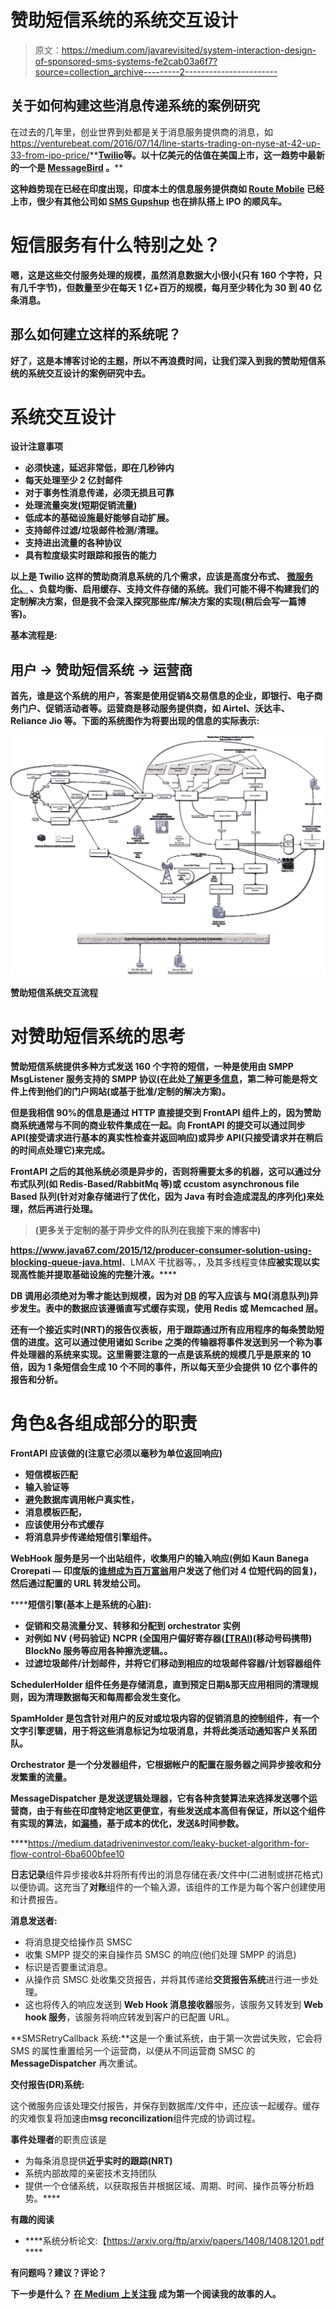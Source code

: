 # 赞助短信系统的系统交互设计

> 原文：<https://medium.com/javarevisited/system-interaction-design-of-sponsored-sms-systems-fe2cab03a6f7?source=collection_archive---------2----------------------->

## 关于如何构建这些消息传递系统的案例研究

在过去的几年里，创业世界到处都是关于消息服务提供商的消息，如<https://venturebeat.com/2016/07/14/line-starts-trading-on-nyse-at-42-up-33-from-ipo-price/>**[**Twilio**](https://www.cnbc.com/2016/06/23/twilio-ipo.html)**等。以十亿美元的估值在美国上市，这一趋势中最新的一个是 [**MessageBird**](https://messagebird.com/en/) 。****

****这种趋势现在已经在印度出现，印度本土的信息服务提供商如 [**Route Mobile**](https://www.routemobile.com/) 已经上市，很少有其他公司如 [**SMS Gupshup**](http://www.gupshup.io) 也在排队搭上 IPO 的顺风车。****

# ****短信服务有什么特别之处？****

****嗯，这是这些交付服务处理的规模，虽然消息数据大小很小(只有 160 个字符，只有几千字节)，但数量至少在每天 1 亿+百万的规模，每月至少转化为 30 到 40 亿条消息。****

## ****那么如何建立这样的系统呢？****

****好了，这是本博客讨论的主题，所以不再浪费时间，让我们深入到我的赞助短信系统的系统交互设计的案例研究中去。****

# ****系统交互设计****

******设计注意事项******

*   ****必须快速，延迟非常低，即在几秒钟内****
*   ****每天处理至少 2 亿封邮件****
*   ****对于事务性消息传递，必须无损且可靠****
*   ****处理流量突发(短期促销流量)****
*   ****低成本的基础设施最好能够自动扩展。****
*   ****支持邮件过滤/垃圾邮件检测/清理。****
*   ****支持进出流量的各种协议****
*   ****具有粒度级实时跟踪和报告的能力****

****以上是 Twilio 这样的赞助商消息系统的几个需求，应该是**高度分布式、** [**微服务化、**](/javarevisited/5-best-courses-to-learn-spring-cloud-and-microservices-1ddea1af7012) **、负载均衡、启用缓存、支持文件存储的系统**。我们可能不得不构建我们的定制解决方案，但是我不会深入探究那些库/解决方案的实现(稍后会写一篇博客)。****

******基本流程是:******

## ******用户** → **赞助短信系统** → **运营商******

****首先，谁是这个系统的**用户**，答案是使用促销&交易信息的企业，即**银行、电子商务门户、促销活动者**等。**运营商**是移动服务提供商，如 **Airtel、沃达丰、Reliance Jio** 等。下面的系统图作为将要出现的信息的实际表示:****

****![](img/582518b6f5d3bd15924c07bc7027a22e.png)****

****赞助短信系统交互流程****

# ****对赞助短信系统的思考****

****赞助短信系统提供多种方式发送 160 个字符的短信，一种是使用由 **SMPP MsgListener 服务**支持的 **SMPP 协议**(在此处[了解更多信息](https://smpp.org/)，第二种可能是将文件上传到他们的**门户网站(或基于批准/定制的解决方案**)。****

****但是我相信 90%的信息是通过 HTTP 直接提交到 FrontAPI 组件上的，因为赞助商系统通常与不同的商业软件集成在一起。向 FrontAPI 的提交可以通过**同步** API(接受请求进行基本的真实性检查并返回响应)或**异步** API(只接受请求并在稍后的时间点处理它)来完成。****

****FrontAPI 之后的其他系统必须是**异步的**，否则将需要太多的机器，这可以通过**分布式队列(如** Redis-Based/RabbitMq 等)或 c**custom asynchronous file Based 队列**(针对对象存储进行了优化，因为 Java 有时会造成混乱的序列化)来处理，然后再进行处理。****

> ****(更多关于定制的**基于异步文件的队列**在我接下来的博客中)****

****<https://www.java67.com/2015/12/producer-consumer-solution-using-blocking-queue-java.html>****、LMAX 干扰器等。，及其多线程变体**应被实现以实现高性能并提取基础设施的完整汁液。******

******DB 调用必须绝对为零**才能达到规模，因为对 [DB](/javarevisited/top-10-free-courses-to-learn-microsoft-sql-server-and-oracle-database-in-2020-6708afcf4ad7) 的写入应该与 MQ(消息队列)异步发生。表中的数据应该遵循直写式缓存实现，使用 **Redis** 或 **Memcached** 层。****

****还有一个**接近实时(NRT)的报告仪表板**，用于跟踪通过所有应用程序的每条赞助短信的进度。这可以通过使用诸如 **Scribe** 之类的传输器将事件发送到另一个称为**事件处理器**的系统来实现。这里需要注意的一点是**该系统的规模几乎是原来的 10 倍，因为 1 条短信会生成 10 个不同的事件，所以每天至少会提供 10 亿个事件的报告和分析。******

# ******角色&各组成部分的职责******

******FrontAPI** 应该做的(注意它必须以毫秒为单位返回响应)****

*   ****短信模板匹配****
*   ****输入验证等****
*   ****避免数据库调用帐户真实性，****
*   ****消息模板匹配，****
*   ****应该使用分布式缓存****
*   ****将消息异步传递给**短信引擎**组件。****

******WebHook 服务**是另一个出站组件，收集用户的输入响应(例如 **Kaun Banega Crorepati —** 印度版的[谁想成为百万富翁](https://www.youtube.com/channel/UCKSxNv7X_ewMbXgs134rCJA)用户发送了他们对 4 位短代码的回复)，然后通过配置的 URL 转发给公司。****

******短信引擎(**基本上是系统的心脏):****

*   ****促销和交易流量分叉、转移和分配到 **orchestrator** 实例****
*   ****对例如 **NV** (号码验证) **NCPR** (全国用户偏好寄存器([**【TRAI**](https://en.wikipedia.org/wiki/Telecom_Regulatory_Authority_of_India))**(移动号码携带) **BlockNo 服务**等应用各种擦洗逻辑。。******
*   ****过滤垃圾邮件/计划邮件，并将它们移动到相应的**垃圾邮件容器/计划容器**组件****

******SchedulerHolder** 组件任务是存储消息，直到预定日期&那天应用相同的清理规则，因为清理数据每天和每周都会发生变化。****

******SpamHolder** 是包含针对用户的反对或垃圾内容的促销消息的控制组件，有一个文字引擎逻辑，用于将这些消息标记为垃圾消息，并将此类活动通知客户关系团队。****

******Orchestrator** 是一个分发器组件，它根据帐户的配置在服务器之间异步接收和分发繁重的流量。****

******MessageDispatcher** 是发送逻辑处理器，它有各种贪婪算法来选择发送哪个运营商，由于有些在印度特定地区更便宜，有些发送成本高但有保证，所以这个组件有实现的算法，如[漏桶](https://medium.datadriveninvestor.com/leaky-bucket-algorithm-for-flow-control-6ba600bfee10)，基于成本的优化，发送&时间参数。****

****<https://medium.datadriveninvestor.com/leaky-bucket-algorithm-for-flow-control-6ba600bfee10>  

**日志记录**组件异步接收&并将所有传出的消息存储在表/文件中(二进制或拼花格式)以便协调。这充当了**对账**组件的一个输入源，该组件的工作是为每个客户创建使用和计费报告。

**消息发送者:**

*   将消息提交给操作员 SMSC
*   收集 SMPP 提交的来自操作员 SMSC 的响应(他们处理 SMPP 的消息)
*   标识是否要重试消息。
*   从操作员 SMSC 处收集交货报告，并将其传递给**交货报告系统**进行进一步处理。
*   这也将传入的响应发送到 **Web Hook 消息接收器**服务，该服务又转发到 **Web hook 服务**，该服务将响应转发到客户的已配置 URL。

**SMSRetryCallback 系统:**这是一个重试系统，由于第一次尝试失败，它会将 SMS 的属性重置给另一个运营商，以便从不同运营商 SMSC 的 **MessageDispatcher** 再次重试。

**交付报告(DR)系统:**

这个微服务应该处理交付报告，并保存到数据库/文件中，还应该一起缓存。缓存的灾难恢复将加速由**msg reconcilization**组件完成的协调过程。

**事件处理者**的职责应该是

*   为每条消息提供**近乎实时的跟踪(NRT)**
*   系统内部故障的亲密技术支持团队
*   提供一个仓储系统，以获取报告并根据区域、周期、时间、操作员等分析趋势。**** 

******有趣的阅读******

*   ****系统分析论文:【https://arxiv.org/ftp/arxiv/papers/1408/1408.1201.pdf ****

****有问题吗？建议？评论？****

****下一步是什么？ [**在 Medium 上关注我**](/@vaibhav0109) 成为第一个阅读我的故事的人。****